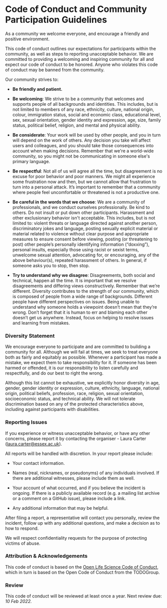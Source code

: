 # Code of Conduct and Community Participation Guidelines

As a community we welcome everyone, and encourage a friendly and positive environment.

This code of conduct outlines our expectations for participants within the community, as well as steps to reporting unacceptable behavior. 
We are committed to providing a welcoming and inspiring community for all and expect our code of conduct to be honored. 
Anyone who violates this code of conduct may be banned from the community.

Our community strives to:

- **Be friendly and patient.**

- **Be welcoming**: We strive to be a community that welcomes and supports people of all backgrounds and identities. 
This includes, but is not limited to members of any race, ethnicity, culture, national origin, colour, immigration status, social and economic class, 
educational level, sex, sexual orientation, gender identity and expression, age, size, family status, political belief, religion, and mental and physical ability.

- **Be considerate**: Your work will be used by other people, and you in turn will depend on the work of others. 
  Any decision you take will affect users and colleagues, and you should take those consequences into account when making decisions. 
  Remember that we're a world-wide community, so you might not be communicating in someone else's primary language.

- **Be respectful**: Not all of us will agree all the time, but disagreement is no excuse for poor behavior and poor manners. 
We might all experience some frustration now and then, but we cannot allow that frustration to turn into a personal attack. 
It’s important to remember that a community where people feel uncomfortable or threatened is not a productive one.

- **Be careful in the words that we choose**: We are a community of professionals, and we conduct ourselves professionally. 
Be kind to others. 
Do not insult or put down other participants. 
Harassment and other exclusionary behavior isn't acceptable. 
This includes, but is not limited to: violent threats or language directed against another person, discriminatory jokes and language, 
posting sexually explicit material or material related to violence without clear purpose and appropriate measures to ensure consent before viewing, 
posting (or threatening to post) other people’s personally identifying information (“doxxing”), 
personal insults, especially those using racist or sexist terms, unwelcome sexual attention, 
advocating for, or encouraging, any of the above behaviour(s), repeated harassment of others. 
In general, if someone asks you to stop, then stop.

- **Try to understand why we disagree**: Disagreements, both social and technical, happen all the time. 
It is important that we resolve disagreements and differing views constructively. 
Remember that we’re different. 
Diversity contributes to the strength of our community, which is composed of people from a wide range of backgrounds. 
Different people have different perspectives on issues. 
Being unable to understand why someone holds a viewpoint doesn’t mean that they’re wrong. 
Don’t forget that it is human to err and blaming each other doesn’t get us anywhere. 
Instead, focus on helping to resolve issues and learning from mistakes.

### Diversity Statement

We encourage everyone to participate and are committed to building a community for all. 
Although we will fail at times, we seek to treat everyone both as fairly and equitably as possible. 
Whenever a participant has made a mistake, we expect them to take responsibility for it. 
If someone has been harmed or offended, it is our responsibility to listen carefully and respectfully, and do our best to right the wrong.

Although this list cannot be exhaustive, we explicitly honor diversity in age, gender, gender identity or expression, culture, ethnicity, language, national
origin, political beliefs, profession, race, religion, sexual orientation, socioeconomic status, and technical ability. 
We will not tolerate discrimination based on any of the protected characteristics above, including against participants with disabilities.

### Reporting Issues

If you experience or witness unacceptable behavior, or have any other concerns, please report it by contacting the organiser - Laura Carter (laura.carter@essex.ac.uk).

<!-- need: more core community members to act as contacts, so that there can be alternative contacts if Laura is the perpetrator) -->

All reports will be handled with discretion. In your report please include:

- Your contact information.

- Names (real, nicknames, or pseudonyms) of any individuals involved. 
If there are additional witnesses, please include them as well. 

- Your account of what occurred, and if you believe the incident is ongoing. 
If there is a publicly available record (e.g. a mailing list archive or a comment on a GitHub issue), please include a link.

- Any additional information that may be helpful.
 
After filing a report, a representative will contact you personally, review the incident, follow up with any additional questions, and make a decision as to how
to respond. 

<!-- (to be added once alternative contacts are available)
If the person who is harassing you is part of the response team, they will recuse themselves from handling your incident. 
If the complaint originates from a member of the response team, it will be handled by a different member of the response team. 
-->

We will respect confidentiality requests for the purpose of protecting victims of abuse.

### Attribution & Acknowledgements

This code of conduct is based on the [Open Life Science Code of Conduct](https://github.com/open-life-science/ols-2/blob/master/CODE_OF_CONDUCT.md), which in turn is based on the Open Code of Conduct from the TODOGroup.

### Review

This code of conduct will be reviewed at least once a year. 
Next review due: _10 Feb 2022._
